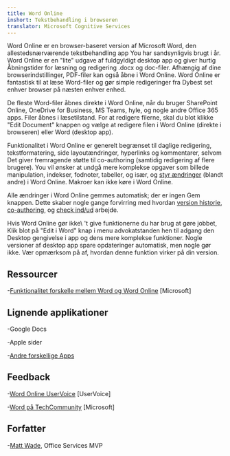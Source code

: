```yaml
---
title: Word Online
inshort: Tekstbehandling i browseren
translator: Microsoft Cognitive Services
---
```



Word Online er en browser-baseret version af Microsoft Word, den allestedsnærværende
tekstbehandling app You har sandsynligvis brugt i år. Word Online er
en \"lite\" udgave af fuldgyldigt desktop app og giver hurtig
Åbningstider for læsning og redigering .docx og doc-filer. Afhængig af
dine browserindstillinger, PDF-filer kan også åbne i Word Online. Word
Online er fantastisk til at læse Word-filer og gør simple redigeringer fra
Dybest set enhver browser på næsten enhver enhed.

De fleste Word-filer åbnes direkte i Word Online, når du bruger SharePoint
Online, OneDrive for Business, MS Teams, hyle, og nogle andre Office
365 apps. Filer åbnes i læsetilstand. For at redigere filerne, skal du blot klikke
\"Edit Document\" knappen og vælge at redigere filen i Word Online
(direkte i browseren) eller Word (desktop app).

Funktionalitet i Word Online er generelt begrænset til daglige redigering,
tekstformatering, side layoutændringer, hyperlinks og kommentarer, selvom
Det giver fremragende støtte til co-authoring (samtidig redigering af
flere brugere). You vil ønsker at undgå mere komplekse opgaver som billede
manipulation, indekser, fodnoter, tabeller, og især, og [styr
ændringer](http://icansharepoint.com/version-history-isnt-track-changes/)
(blandt andre) i Word Online. Makroer kan ikke køre i Word Online.

Alle ændringer i Word Online gemmes automatisk; der er ingen
Gem knappen. Dette skaber nogle gange forvirring med hvordan [version
historie](http://icsh.pt/VersionHistory),
[co-authoring](http://icsh.pt/CoAuthoring), og [check
ind/ud](http://icsh.pt/SPCheckOut) arbejde.

Hvis Word Online gør ikke\ 't give funktionerne du har brug at gøre jobbet,
Klik blot på \"Edit i Word\" knap i menu advokatstanden hen til adgang den
Desktop gengivelse i app og dens mere komplekse funktioner. Nogle versioner
af desktop app spare opdateringer automatisk, men nogle gør ikke. Vær opmærksom på
af, hvordan denne funktion virker på din version.

Ressourcer
---------

-[Funktionalitet forskelle mellem Word og Word
    Online](https://support.office.com/en-us/article/Differences-between-using-a-document-in-the-browser-and-in-Word-3e863ce3-e82c-4211-8f97-5b33c36c55f8)
    \[Microsoft\]

Lignende applikationer
--------------------

-Google Docs

-Apple sider

-[Andre forskellige
    Apps](https://en.wikipedia.org/wiki/List_of_word_processors#Online)

Feedback
---------

-[Word Online UserVoice](https://word.uservoice.com/forums/271331-word-online)
    \[UserVoice\]

-[Word på TechCommunity](https://techcommunity.microsoft.com/t5/Word/ct-p/Word)
    \[Microsoft\]

Forfatter
---------

-[Matt Wade](https://www.linkedin.com/in/thatmattwade/), Office Services MVP


